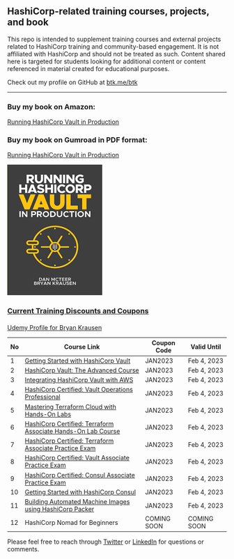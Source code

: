 ## HashiCorp-related training courses, projects, and book

This repo is intended to supplement training courses and external projects related to HashiCorp training and community-based engagement. It is not affiliated with HashiCorp and should not be treated as such. Content shared here is targeted for students looking for additional content or content referenced in material created for educational purposes.

Check out my profile on GitHub at [btk.me/btk](btk.me/btk)

*********************************************************************************

### Buy my book on Amazon:

[Running HashiCorp Vault in Production](https://amzn.to/2UeUjAI)

### Buy my book on Gumroad in PDF format:

[Running HashiCorp Vault in Production](https://gum.co/vaultbook/)

<a href="https://amzn.to/2UeUjAI"> 
<img src="book-cover.png"
     alt="Vault book"
     style="float: center; margin-right: 6px;" />
 
### Current Training Discounts and Coupons

####

[Udemy Profile for Bryan Krausen](https://www.udemy.com/user/bryan-krausen/ "Udemy Profile")

| No  | Course Link | Coupon Code | Valid Until |
| --- | ----------- | ----------- | ----------- |
| 1 | [Getting Started with HashiCorp Vault](https://btk.me/v) | JAN2023 | Feb 4, 2023 |
| 2 | [HashiCorp Vault: The Advanced Course](https://btk.me/va) | JAN2023 | Feb 4, 2023 |
| 3 | [Integrating HashiCorp Vault with AWS](https://btk.me/vaws) | JAN2023 | Feb 4, 2023 |
| 4 | [HashiCorp Certified: Vault Operations Professional](https://btk.me/vp) | JAN2023 | Feb 4, 2023 |
| 5 | [Mastering Terraform Cloud with Hands-On Labs](https://btk.me/tfc) | JAN2023 | Feb 4, 2023 |
| 6 | [HashiCorp Certified: Terraform Associate Hands-On Lab Course](https://btk.me/tfhol) | JAN2023 | Feb 4, 2023 |
| 7 | [HashiCorp Certified: Terraform Associate Practice Exam](https://btk.me/tf) | JAN2023 | Feb 4, 2023 |
| 8 | [HashiCorp Certified: Vault Associate Practice Exam](https://btk.me/vpe) | JAN2023 | Feb 4, 2023 |
| 9 | [HashiCorp Certified: Consul Associate Practice Exam](https://btk.me/cpe) | JAN2023 | Feb 4, 2023 |
| 10 | [Getting Started with HashiCorp Consul](https://btk.me/c) | JAN2023 | Feb 4, 2023 |
| 11 | [Building Automated Machine Images using HashiCorp Packer](https://btk.me/p) | JAN2023 | Feb 4, 2023 |
| 12 | HashiCorp Nomad for Beginners | COMING SOON | COMING SOON |

Please feel free to reach through [Twitter](https://twitter.com/btkrausen) or [LinkedIn](https://www.linkedin.com/in/bryan-krausen-5ab8794/) for questions or comments.
